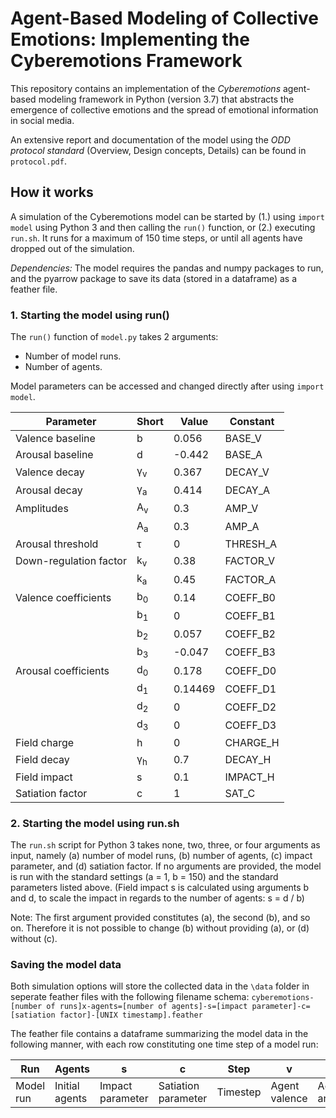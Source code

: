 # Agent-Based Modeling of Collective Emotions: Implementing the Cyberemotions Framework

This repository contains an implementation of the _Cyberemotions_ agent-based modeling framework in Python (version 3.7) that abstracts the emergence of collective emotions and the spread of emotional information in social media.

An extensive report and documentation of the model using the _ODD protocol standard_ (Overview, Design concepts, Details) can be found in `protocol.pdf`.

## How it works

A simulation of the Cyberemotions model can be started by (1.) using `import model` using Python 3 and then calling the `run()` function, or (2.) executing `run.sh`. It runs for a maximum of 150 time steps, or until all agents have dropped out of the simulation.

*Dependencies:* The model requires the pandas and numpy packages to run, and the pyarrow package to save its data (stored in a dataframe) as a feather file.

### 1. Starting the model using run()

The `run()` function of `model.py` takes 2 arguments:

- Number of model runs.
- Number of agents.

Model parameters can be accessed and changed directly after using `import model`.

| Parameter | Short | Value | Constant
|---|---|---|---|
| Valence baseline | b | 0.056 | BASE_V |
| Arousal baseline | d | -0.442 | BASE_A |
| Valence decay | &gamma;<sub>v</sub> | 0.367 | DECAY_V |
| Arousal decay | &gamma;<sub>a</sub> | 0.414 | DECAY_A |
| Amplitudes | A<sub>v</sub> | 0.3 | AMP_V |
|| A<sub>a</sub> | 0.3 | AMP_A |
| Arousal threshold | &tau; | 0 | THRESH_A |
| Down-regulation factor | k<sub>v</sub> | 0.38 | FACTOR_V |
|| k<sub>a</sub> | 0.45 | FACTOR_A |
| Valence coefficients | b<sub>0</sub> | 0.14 | COEFF_B0 |
|| b<sub>1</sub> | 0 | COEFF_B1 |
|| b<sub>2</sub> | 0.057 | COEFF_B2 |
|| b<sub>3</sub> | -0.047 | COEFF_B3 |
| Arousal coefficients | d<sub>0</sub> | 0.178 | COEFF_D0 |
|| d<sub>1</sub> | 0.14469 | COEFF_D1 |
|| d<sub>2</sub> | 0 | COEFF_D2 |
|| d<sub>3</sub> | 0 | COEFF_D3 |
| Field charge | h | 0 | CHARGE_H |
| Field decay | &gamma;<sub>h</sub> | 0.7 | DECAY_H |
| Field impact | s | 0.1 | IMPACT_H |
| Satiation factor | c | 1 | SAT_C

### 2. Starting the model using run.sh

The `run.sh` script for Python 3 takes none, two, three, or four arguments as input, namely (a) number of model runs, (b) number of agents, (c) impact parameter, and (d) satiation factor. If no arguments are provided, the model is run with the standard settings (a = 1, b = 150) and the standard parameters listed above. (Field impact s is calculated using arguments b and d, to scale the impact in regards to the number of agents: s = d / b)

Note: The first argument provided constitutes (a), the second (b), and so on. Therefore it is not possible to change (b) without providing (a), or (d) without (c).

### Saving the model data

Both simulation options will store the collected data in the `\data` folder in seperate feather files with the following filename schema: `cyberemotions-[number of runs]x-agents=[number of agents]-s=[impact parameter]-c=[satiation factor]-[UNIX timestamp].feather`

The feather file contains a dataframe summarizing the model data in the following manner, with each row constituting one time step of a model run:

| Run | Agents | s | c | Step | v | a | A | N | h |
| --- | --- | --- | --- | --- | --- | --- | --- | --- | --- |
| Model run | Initial agents | Impact parameter | Satiation parameter | Timestep | Agent valence | Agent arousal | Active agents | Expressions | Field charge |
